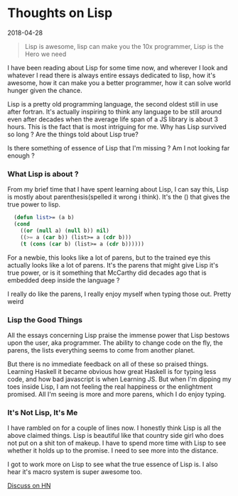Thoughts on Lisp
================
2018-04-28

> Lisp is awesome, lisp can make you the 10x programmer, Lisp is the Hero we need

I have been reading about Lisp for some time now, and wherever I look and whatever I read there is always entire essays dedicated to lisp, how it's awesome, how it can make you a better programmer, how it can solve world hunger given the chance.

Lisp is a pretty old programming language, the second oldest still in use after fortran. It's actually inspiring to think any language to be still around even after decades when the average life span of  a JS library is about 3 hours. This is the fact that is most intriguing for me. Why has Lisp survived so long ? Are the things told about Lisp true?

Is there something of essence of Lisp that I'm missing ? Am I not looking far enough ? 

### What Lisp is about ?
From my brief time that I have spent learning about Lisp, I can say this, Lisp is mostly about parenthesis(spelled it wrong i think). It's the () that gives the true power to lisp. 

```lisp
  (defun list>= (a b)
  (cond
    ((or (null a) (null b)) nil)
    ((>= a (car b)) (list>= a (cdr b)))
    (t (cons (car b) (list>= a (cdr b))))))
```

For a newbie, this looks like a lot of parens, but to the trained eye this actually looks like a lot of parens. It's the parens that might give Lisp it's true power, or is it something that McCarthy did decades ago that is embedded deep inside the language ?

I really do like the parens, I really enjoy myself when typing those out. Pretty weird

### Lisp the Good Things
All the essays concerning Lisp praise the immense power that Lisp bestows upon the user, aka programmer. The ability to change code on the fly, the parens, the lists everything seems to come from another planet. 

But there is no immediate feedback on all of these so praised things. Learning Haskell it became obvious how great  Haskell is for typing less code, and how bad javascript is when Learning JS. But when I'm dipping my toes inside Lisp, I am not feeling the real happiness or the enlightment promised. All I'm seeing is more and more parens, which I do enjoy typing.

### It's Not Lisp, It's Me
I have rambled on for a couple of lines now. I honestly think Lisp is all the above claimed things. Lisp is beautiful like that country side girl who does not put on a shit ton of makeup. I have to spend more time with Lisp to see whether it holds up to the promise. I need to see more into the distance.

I got to work more on Lisp to see what the true essence of Lisp is. I also hear it's macro system is super awesome too.

[Discuss on HN](https://news.ycombinator.com/item?id=17030662)
